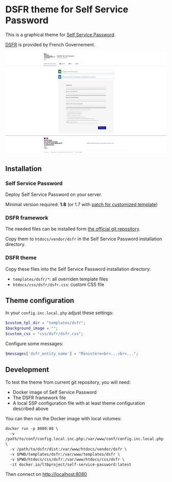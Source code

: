 # DSFR theme for Self Service Password

This is a graphical theme for [Self Service Password](https://github.com/ltb-project/self-service-password).

[DSFR](https://github.com/GouvernementFR/dsfr) is provided by French Governement.

![Screenshot of Self Service Password with DSFR theme](screenshot-ssp-dsfr.png)

## Installation

### Self Service Password

Deploy Self Service Password on your server.

Minimal version required: **1.8** (or 1.7 with [patch for customized template](https://github.com/ltb-project/self-service-password/pull/1051))

### DSFR framework

The needed files can be installed form [the official git repository](https://github.com/GouvernementFR/dsfr).

Copy them to `htdocs/vendor/dsfr` in the Self Service Password installation directory.

### DSFR theme

Copy these files into the Self Service Password installation directory:
* `templates/dsfr/*`: all overriden template files
* `htdocs/css/dsfr/dsfr.css`: custom CSS file

## Theme configuration

In your `config.inc.local.php` adjust these settings:
```php
$custom_tpl_dir = "templates/dsfr";
$background_image = "";
$custom_css = "css/dsfr/dsfr.css";
```

Configure some messages:
```php
$messages['dsfr_entity_name'] = "Ministère<br>...<br>...";
```

## Development

To test the theme from current git repository, you will need:
* Docker image of Self Service Password
* The DSFR framework file
* A local SSP configuration file with at least theme configuration described above

You can then run the Docker image with local volumes:
```
docker run -p 8080:80 \
  -v /path/to/conf/config.local.inc.php:/var/www/conf/config.inc.local.php \
  -v /path/to/dsfr/dist:/var/www/htdocs/vendor/dsfr \
  -v $PWD/templates/dsfr:/var/www/templates/dsfr \
  -v $PWD/htdocs/css/dsfr:/var/www/htdocs/css/dsfr \
  -it docker.io/ltbproject/self-service-password:latest
```

Then connect on [http://localhost:8080](http://localhost:8080)

